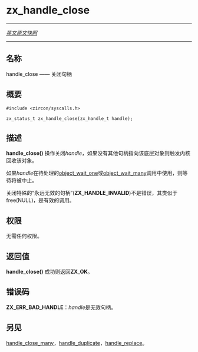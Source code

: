 # zx_handle_close
---

[*英文原文快照*](https://github.com/fuchsia-mirror/zircon/blob/9b1d42b6f62ed4a4fe443eb03e020c74abcc8875/docs/syscalls/handle_close.md)

---
<!-- ## NAME -->
## 名称

<!-- handle_close - close a handle -->
handle_close —— 关闭句柄

<!-- ## SYNOPSIS -->
## 概要

```
#include <zircon/syscalls.h>

zx_status_t zx_handle_close(zx_handle_t handle);
```

<!-- ## DESCRIPTION -->
## 描述
<!-- 
**handle_close**() closes a *handle*, causing the underlying object to be
reclaimed by the kernel if no other handles to it exist. -->
**handle_close()** 操作关闭*handle*，如果没有其他句柄指向该底层对象则触发内核回收该对象。

<!-- If the *handle* was used in a pending [object_wait_one](syscalls/object_wait_one.md) or a
[object_wait_many](syscalls/object_wait_many.md) call, the wait will be aborted. -->
如果*handle*在待处理的[object_wait_one](object_wait_one.md)或[object_wait_many](object_wait_many.md)调用中使用，则等待将被中止。

<!-- It is not an error to close the special "never a valid handle" **ZX_HANDLE_INVALID**,
similar to free(NULL) being a valid call. -->
关闭特殊的“永远无效的句柄”(**ZX_HANDLE_INVALID**)不是错误，其类似于free(NULL)，是有效的调用。

<!-- ## RIGHTS -->
## 权限

<!-- No rights are required. -->
无需任何权限。

<!-- ## RETURN VALUE -->
## 返回值

<!-- **handle_close**() returns **ZX_OK** on success. -->
**handle_close()** 成功则返回**ZX_OK**。

<!-- ## ERRORS -->
## 错误码

<!-- **ZX_ERR_BAD_HANDLE**  *handle* isn't a valid handle. -->
**ZX_ERR_BAD_HANDLE**：*handle*是无效句柄。

<!-- ## SEE ALSO -->
## 另见

<!-- [handle_close_many](handle_close_many.md),
[handle_duplicate](handle_duplicate.md),
[handle_replace](handle_replace.md). -->

[handle_close_many](handle_close_many.md)，[handle_duplicate](handle_duplicate.md)，[handle_replace](handle_replace.md)。